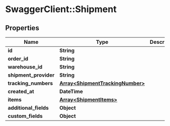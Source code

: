# SwaggerClient::Shipment

## Properties
Name | Type | Description | Notes
------------ | ------------- | ------------- | -------------
**id** | **String** |  | [optional] 
**order_id** | **String** |  | [optional] 
**warehouse_id** | **String** |  | [optional] 
**shipment_provider** | **String** |  | [optional] 
**tracking_numbers** | [**Array&lt;ShipmentTrackingNumber&gt;**](ShipmentTrackingNumber.md) |  | [optional] 
**created_at** | **DateTime** |  | [optional] 
**items** | [**Array&lt;ShipmentItems&gt;**](ShipmentItems.md) |  | [optional] 
**additional_fields** | **Object** |  | [optional] 
**custom_fields** | **Object** |  | [optional] 


